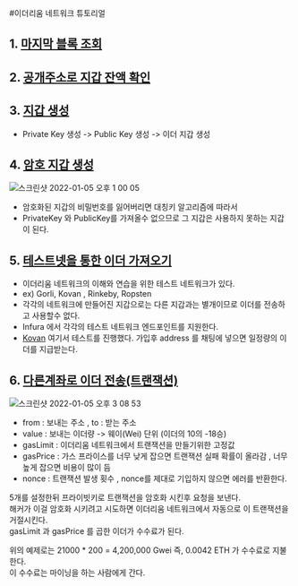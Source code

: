 #이더리움 네트워크 튜토리얼

## 1. [마지막 블록 조회](https://github.com/myungsworld/ethereum/blob/main/go/tutorial/1.lastest_block_number.go)



## 2. [공개주소로 지갑 잔액 확인](https://github.com/myungsworld/ethereum/blob/main/go/tutorial/2.get_ether_from_address.go)



## 3. [지갑 생성](https://github.com/myungsworld/ethereum/blob/main/go/tutorial/3.generate_wallet.go)

- Private Key 생성 -> Public Key 생성 -> 이더 지갑 생성 



## 4. [암호 지갑 생성](https://github.com/myungsworld/ethereum/blob/main/go/tutorial/4.generate_ehtereum_keystore_wallet.go)

![스크린샷 2022-01-05 오후 1 00 05](https://user-images.githubusercontent.com/56465854/148158568-8d554bfc-54ba-4766-a513-1414ee32d8e8.png)

- 암호화된 지갑의 비밀번호를 잃어버리면 대칭키 알고리즘에 따라서
- PrivateKey 와 PublicKey를 가져올수 없으므로 그 지갑은 사용하지 못하는 지갑이 된다.



## 5. [테스트넷을 통한 이더 가져오기](https://github.com/myungsworld/ethereum/blob/main/go/tutorial/5.get_ether_from_test_network.go)

- 이더리움 네트워크의 이해와 연습을 위한 테스트 네트워크가 있다.
- ex) Gorli, Kovan , Rinkeby, Ropsten 
- 각각의 네트워크에 만들어진 지갑으로는 다른 지갑과는 별개이므로 이더를 전송하고 사용할수 없다.
- Infura 에서 각각의 테스트 네트워크 엔드포인트를 지원한다.
- [Kovan](https://gitter.im/kovan-testnet/faucet) 여기서 테스트를 진행했다. 가입후 address 를 채팅에 넣으면 일정량의 이더를 지급받는다.



## 6. [다른계좌로 이더 전송(트랜잭션)](https://github.com/myungsworld/ethereum/blob/main/go/tutorial/6.make_transaction.go)

![스크린샷 2022-01-05 오후 3 08 53](https://user-images.githubusercontent.com/56465854/148168594-afaaae30-dca1-47cc-ab7e-ebcb68e747d2.png)



- from : 보내는 주소 , to : 받는 주소
- value : 보내는 이더량 -> 웨이(Wei) 단위 (이더의 10의 -18승)
- gasLimit : 이더리움 네트워크에서 트랜잭션을 만들기위한 고정값
- gasPrice : 가스 프라이스를 너무 낮게 잡으면 트랜잭션 실패 확률이 올라감 , 너무 높게 잡으면 비용이 많이 듬
- nonce : 트랜잭션 발생 횟수 , nonce를 제대로 기입하지 않으면 에러를 반환한다.

5개를 설정한뒤 프라이빗키로 트랜잭션을 암호화 시킨후 요청을 보낸다.   
해커가 이걸 암호화 시키려고 시도하면 이더리움 네트워크에서 자동으로 이 트랜잭션을 거절시킨다.   
gasLimit 과 gasPrice 를 곱한 이더가 수수료가 된다.

위의 예제로는 21000 * 200 = 4,200,000 Gwei 즉, 0.0042 ETH 가 수수료로 지불한다.   
이 수수료는 마이닝을 하는 사람에게 간다.


